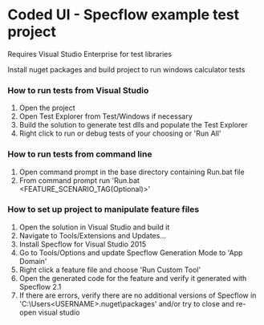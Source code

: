 # Coded UI - Specflow example test project

Requires Visual Studio Enterprise for test libraries

Install nuget packages and build project to run windows calculator tests

### How to run tests from Visual Studio
1. Open the project
2. Open Test Explorer from Test/Windows if necessary
3. Build the solution to generate test dlls and populate the Test Explorer
4. Right click to run or debug tests of your choosing or 'Run All'

### How to run tests from command line
1. Open command prompt in the base directory containing Run.bat file
2. From command prompt run 'Run.bat <FEATURE_SCENARIO_TAG(Optional)>'

### How to set up project to manipulate feature files
1. Open the solution in Visual Studio and build it
2. Navigate to Tools/Extensions and Updates...
3. Install Specflow for Visual Studio 2015
4. Go to Tools/Options and update Specflow Generation Mode to 'App Domain'
5. Right click a feature file and choose 'Run Custom Tool'
6. Open the generated code for the feature and verify it generated with Specflow 2.1
7. If there are errors, verify there are no additional versions of Specflow in 'C:\Users\<USERNAME>\.nuget\packages' and/or try to close and re-open visual studio
